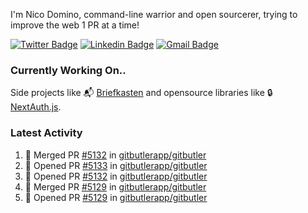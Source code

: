 
I'm Nico Domino, command-line warrior and open sourcerer, trying to improve the web 1 PR at a time!

[![Twitter Badge](https://img.shields.io/badge/-@ndom91-1ca0f1?style=flat-square&labelColor=1ca0f1&logo=twitter&logoColor=white&link=https://twitter.com/ndom91)](https://twitter.com/ndom91) [![Linkedin Badge](https://img.shields.io/badge/-ndom91-blue?style=flat-square&logo=Linkedin&logoColor=white&link=https://www.linkedin.com/in/ndom91/)](https://www.linkedin.com/in/ndom91/) [![Gmail Badge](https://img.shields.io/badge/-yo@ndo.dev-c14438?style=flat-square&logo=mail.ru&logoColor=white&link=mailto:yo@ndo.dev)](mailto:yo@ndo.dev)

### Currently Working On..

Side projects like 📬 [Briefkasten](https://briefkastenhq.com) and opensource libraries like 🔒 [NextAuth.js](https://github.com/nextauthjs/next-auth).

<!--START_SECTION_PROFILE_VIEWS:readme-info-->
<!--END_SECTION_PROFILE_VIEWS:readme-info-->

<!--START_SECTION_DAILY_COMMIT:readme-info-->
<!--END_SECTION_DAILY_COMMIT:readme-info-->

<!--START_SECTION_WEEKLY_COMMIT:readme-info-->
<!--END_SECTION_WEEKLY_COMMIT:readme-info-->

### Latest Activity

<!--START_SECTION:activity-->
1. 🎉 Merged PR [#5132](https://github.com/gitbutlerapp/gitbutler/pull/5132) in [gitbutlerapp/gitbutler](https://github.com/gitbutlerapp/gitbutler)
2. 💪 Opened PR [#5133](https://github.com/gitbutlerapp/gitbutler/pull/5133) in [gitbutlerapp/gitbutler](https://github.com/gitbutlerapp/gitbutler)
3. 💪 Opened PR [#5132](https://github.com/gitbutlerapp/gitbutler/pull/5132) in [gitbutlerapp/gitbutler](https://github.com/gitbutlerapp/gitbutler)
4. 🎉 Merged PR [#5129](https://github.com/gitbutlerapp/gitbutler/pull/5129) in [gitbutlerapp/gitbutler](https://github.com/gitbutlerapp/gitbutler)
5. 💪 Opened PR [#5129](https://github.com/gitbutlerapp/gitbutler/pull/5129) in [gitbutlerapp/gitbutler](https://github.com/gitbutlerapp/gitbutler)
<!--END_SECTION:activity-->
